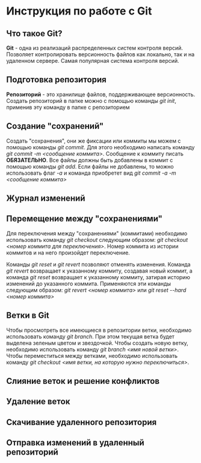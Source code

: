 # Инструкция по работе с Git

## Что такое Git?
**Git** - одна из реализаций распределенных систем контроля версий. Позволяет контролировать версионность файлов как локально, так и на удаленном сервере. Самая популярная система контроля версий.

## Подготовка репозитория
**Репозиторий** - это хранилище файлов, поддерживающее версионность. Создать репозиторий в папке можно с помощью команды *git init*, применив эту команду в папке с репозиторием

## Создание "сохранений"
Создать "сохранения", они же фиксации или коммиты мы можем с помощью команды *git commit*. Для этого необходимо написать команду *git commit -m <сообщение коммита>*. Сообщение к коммиту писать **ОБЯЗАТЕЛЬНО**. Все файлы должны быть добавлены в коммит с помощью команды *git add*. Если файлы не добавлены, то можно использовать флаг *-а* и команда приобретет вид *git commit -а -m <сообщение коммита>*

## Журнал изменений

## Перемещение между "сохранениями"
Для переключения между "сохранениями" (коммитами) необходимо использовать команду *git checkout* следующим образом: *git checkout <номер коммита для переключения>*. Номер коммита из истории коммитов и на него произойдет переключение.

Команды *git reset* и *git revert* позволяют отменять изменения. Команда *git revert* возвращает к указанному коммиту, создавая новый коммит, а команда *git reset* возвращает к указанному коммиту, затирая историю изменений до указанного коммита. Применяются эти команды следующим образом:
*git revert <номер коммита>* или *git reset --hard <номер коммита>*

## Ветки в Git
Чтобы просмотреть все имеющиеся в репозитории ветки, необходимо использовать команду *git branch*. При этом текущая ветка будет выделена зеленым цветом и звездочкой.
Чтобы создать новую ветку, необходимо использовать команду *git branch <имя новой ветки>*.
Чтобы переместиться между ветками, необходимо использовать команду *git checkout <имя ветки, на которую нужно переключиться>*.

## Слияние веток и решение конфликтов

## Удаление веток

## Скачивание удаленного репозитория

## Отправка изменений в удаленный репозиторий
